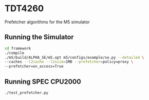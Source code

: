 # TDT4260
Prefetcher algorithms for the M5 simulator

## Running the Simulator

```bash
cd framework
./compile
./m5/build/ALPHA_SE/m5.opt m5/configs/example/se.py --detailed \
--caches --l2cache --l2size=1MB --prefetcher=policy=proxy \
--prefetcher=on_access=True
```

## Running SPEC CPU2000

```bash
./test_prefetcher.py
```
